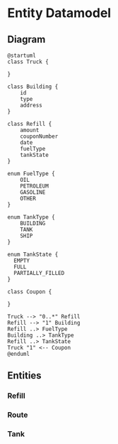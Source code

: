 # Entity Datamodel

## Diagram

```plantuml
@startuml
class Truck {

}

class Building {
    id 
    type
    address
}

class Refill {
    amount
    couponNumber
    date
    fuelType
    tankState
}

enum FuelType {
    OIL
    PETROLEUM
    GASOLINE
    OTHER
}

enum TankType {
    BUILDING
    TANK
    SHIP
}

enum TankState {
  EMPTY
  FULL
  PARTIALLY_FILLED
}

class Coupon {

}

Truck --> "0..*" Refill 
Refill --> "1" Building
Refill ..> FuelType
Building ..> TankType
Refill ..> TankState
Truck "1" <-- Coupon
@enduml

```

## Entities

### Refill

### Route 
### Tank


